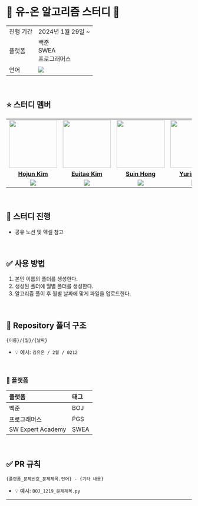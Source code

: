 
# 🍊 유-온 알고리즘 스터디 🍊

<table>
  <tr>
    <td>진행 기간</td>
    <td>2024년 1월 29일 ~ </td>
  </tr>
  <tr>
    <td>플랫폼</td>
    <td>백준 <br> SWEA <br> 프로그래머스 
  </tr>
  <tr>
    <td>언어</td>
    <td>
        <img src="https://img.shields.io/badge/Python-3776AB?style=for-the-badge&logo=python&logoColor=white">
    </td>
  </tr>
</table>

<br/>

## ⭐ 스터디 멤버

<table>
 <tr>
    <td align="center"><a href="https://github.com/ssafy11"><img src="https://avatars.githubusercontent.com/ssafy11" width="130px;" alt=""></a></td>
    <td align="center"><a href="https://github.com/undertheear"><img src="https://avatars.githubusercontent.com/undertheear" width="130px;" alt=""></a></td>
    <td align="center"><a href="https://github.com/ssuinh"><img src="https://avatars.githubusercontent.com/ssuinh" width="130px;" alt=""></a></td>
    <td align="center"><a href="https://github.com/chajoyhoi"><img src="https://avatars.githubusercontent.com/chajoyhoi" width="130px;" alt=""></a></td>
    <td align="center"><a href="https://github.com/JinAyeong"><img src="https://avatars.githubusercontent.com/JinAyeong" width="130px;" alt=""></a></td>
  </tr>
  <tr>
    <td align="center"><a href="https://github.com/ssafy11"><b>Hojun Kim</b></a></td>
    <td align="center"><a href="https://github.com/undertheear"><b>Euitae Kim</b></a></td>
    <td align="center"><a href="https://github.com/ssuinh"><b>Suin Hong</b></a></td>
    <td align="center"><a href="https://github.com/chajoyhoi"><b>Yurim Cha</b></a></td>
    <td align="center"><a href="https://github.com/JinAyeong"><b>Ayeong Jin</b></a></td>
  </tr>
  <tr> 
    <td align="center"><img src="https://img.shields.io/badge/Python-3776AB?style=for-the-badge&logo=python&logoColor=white"></td>
    <td align="center"><img src="https://img.shields.io/badge/Python-3776AB?style=for-the-badge&logo=python&logoColor=white"></td>
    <td align="center"><img src="https://img.shields.io/badge/Python-3776AB?style=for-the-badge&logo=python&logoColor=white"></td>
    <td align="center"><img src="https://img.shields.io/badge/Python-3776AB?style=for-the-badge&logo=python&logoColor=white"></td>
    <td align="center"><img src="https://img.shields.io/badge/Python-3776AB?style=for-the-badge&logo=python&logoColor=white"></td>
  </tr> 
</table>

<br/>

## 📌 스터디 진행
- 공유 노션 및 엑셀 참고
  
<br/>

## ✅ 사용 방법
1. 본인 이름의 폴더를 생성한다.
2. 생성된 폴더에 월별 폴더를 생성한다.
3. 알고리즘 풀이 후 월별 날짜에 맞게 파일을 업로드한다.

<br/>

## 📁 Repository 폴더 구조
```
{이름}/{월}/{날짜}
```

- 💡 예시: `김유온 / 2월 / 0212`

<br/>

### 🎈 플랫폼

| 플랫폼                   | 태그   |
|:----------------------|:-----|
| 백준                    | BOJ  |
| 프로그래머스                | PGS  |
| SW Expert Academy     | SWEA |

<br/>

## ✅ PR 규칙

```
{플랫폼_문제번호_문제제목.언어} - {기타 내용}
```

- 💡 예시: `BOJ_1219_문제제목.py`

---

<br/>
